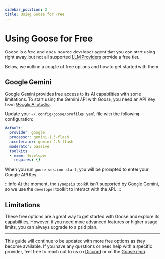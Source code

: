 ```yaml
---
sidebar_position: 2
title: Using Goose for Free
---
```


# Using Goose for Free

Goose is a free and open-source developer agent that you can start using right away, but not all supported [LLM Providers][providers] provide a free tier. 

Below, we outline a couple of free options and how to get started with them.


## Google Gemini
Google Gemini provides free access to its AI capabilities with some limitations. To start using the Gemini API with Goose, you need an API Key from [Google AI studio](https://aistudio.google.com/app/apikey).

Update your `~/.config/goose/profiles.yaml` file with the following configuration:

```yaml title="profiles.yaml"
default:
  provider: google
  processor: gemini-1.5-flash
  accelerator: gemini-1.5-flash
  moderator: passive
  toolkits:
  - name: developer
    requires: {}
```

When you run `goose session start`, you will be prompted to enter your Google API Key.

:::info 
At the moment, the `synopsis` toolkit isn't supported by Google Gemini, so we use the `developer` toolkit to interact with the API. 
:::




## Limitations

These free options are a great way to get started with Goose and explore its capabilities. However, if you need more advanced features or higher usage limits, you can always upgrade to a paid plan.

---

This guide will continue to be updated with more free options as they become available. If you have any questions or need help with a specific provider, feel free to reach out to us on [Discord](https://discord.gg/block-opensource) or on the [Goose repo](https://github.com/block/goose).


[providers]: https://block.github.io/goose/plugins/providers.html